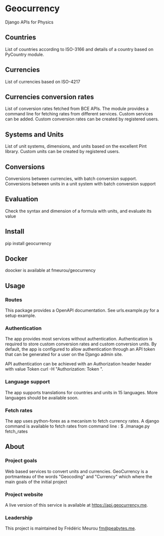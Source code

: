 # Geocurrency

Django APIs for Physics

## Countries
 List of countries according to ISO-3166 and details of a country based on PyCountry module.
 
## Currencies
 List of currencies based on ISO-4217

## Currencies conversion rates
List of conversion rates fetched from BCE APIs. 
The module provides a command line for fetching rates from different services. Custom services can be added.
Custom conversion rates can be created by registered users.

## Systems and Units
List of unit systems, dimensions, and units based on the excellent Pint library. 
Custom units can be created by registered users.

## Conversions
Conversions between currencies, with batch conversion support.
Conversions between units in a unit system with batch conversion support

## Evaluation
Check the syntax and dimension of a formula with units, and evaluate its value

## Install

pip install geocurrency

## Docker

doocker is available at fmeurou/geocurrency

## Usage

### Routes
This package provides a OpenAPI documentation. See urls.example.py for a setup example. 

### Authentication
The app provides most services without authentication. 
Authentication is required to store custom conversion rates and custom conversion units.
By default, the app is configured to allow authentication through an API token that can be generated for a user on the 
Django admin site.

API authentication can be achieved with an Authorization header header with value Token <APIToken>
curl -H "Authorization: Token <user token>".

### Language support
The app supports translations for countries and units in 15 languages. More languages should be available soon.

### Fetch rates
The app uses python-forex as a mecanism to fetch currency rates. 
A django command is available to fetch rates from command line :
$ ./manage.py fetch_rates

## About 

### Project goals

Web based services to convert units and currencies. 
GeoCurrency is a portmanteau of the words "Geocoding" and "Currency" which where the main goals of the initial project

### Project website
A live version of this service is available at <https://api.geocurrency.me>.

### Leadership

This project is maintained by Frédéric Meurou <fm@peabytes.me>.
